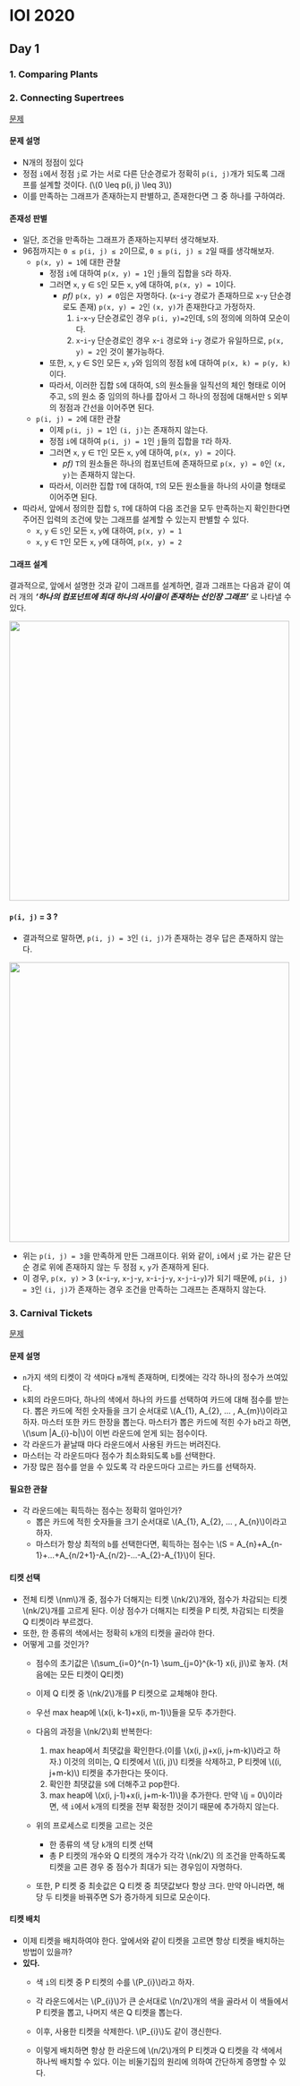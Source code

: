 # IOI 2020

## Day 1

### 1. Comparing Plants

### 2. Connecting Supertrees

[문제](https://oj.uz/problem/view/IOI20_supertrees?locale=ko)

#### 문제 설명
- N개의 정점이 있다
- 정점 `i`에서 정점 `j`로 가는 서로 다른 단순경로가 정확히 `p(i, j)`개가 되도록 그래프를 설계할 것이다. (\\(0 \leq p(i, j) \leq 3\\))
- 이를 만족하는 그래프가 존재하는지 판별하고, 존재한다면 그 중 하나를 구하여라.

#### 존재성 판별
- 일단, 조건을  만족하는  그래프가  존재하는지부터  생각해보자.
- 96점까지는 `0 ≤ p(i, j) ≤ 2`이므로, `0 ≤ p(i, j) ≤ 2`일  때를  생각해보자.
	- `p(x, y) = 1`에  대한  관찰
		 - 정점 `i`에 대하여 `p(x, y) = 1`인 `j`들의  집합을 `S`라  하자.
		 - 그러면 `x`, `y` ∈ `S`인  모든 `x`, `y`에  대하여, `p(x, y) = 1`이다.
			 - *pf)* `p(x, y) ≠ 0`임은  자명하다. (`x`-`i`-`y` 경로가  존재하므로 `x`-`y` 단순경로도  존재)
			   `p(x, y) = 2`인 `(x, y)`가  존재한다고  가정하자.
			   1. `i`-`x`-`y` 단순경로인  경우
			   `p(i, y)=2`인데, `S`의  정의에  의하여  모순이다.
			   2. `x`-`i`-`y` 단순경로인  경우
		   `x`-`i` 경로와 `i`-`y` 경로가  유일하므로, `p(x, y) = 2`인  것이  불가능하다.
		- 또한, `x`, `y` ∈ S인  모든 `x`, `y`와  임의의  정점 `k`에  대하여 `p(x, k) = p(y, k)`이다.
		- 따라서, 이러한  집합 `S`에  대하여, `S`의  원소들을  일직선의  체인  형태로  이어주고, `S`의  원소  중  임의의  하나를  잡아서  그  하나의  정점에  대해서만 `S` 외부의  정점과  간선을  이어주면  된다.
	- `p(i, j) = 2`에  대한  관찰
		- 이제 `p(i, j) = 1`인 `(i, j)`는  존재하지  않는다.
		- 정점 `i`에  대하여 `p(i, j) = 1`인 `j`들의  집합을 `T`라  하자.
		- 그러면 `x`, `y` ∈ `T`인  모든 `x`, `y`에  대하여, `p(x, y) = 2`이다.
			- *pf)* `T`의  원소들은  하나의  컴포넌트에  존재하므로 `p(x, y) = 0`인 `(x, y)`는  존재하지  않는다.
		- 따라서, 이러한  집합 `T`에  대하여, `T`의  모든  원소들을  하나의  사이클  형태로  이어주면  된다.
- 따라서, 앞에서  정의한  집합 `S`, `T`에  대하여 다음 조건을 모두  만족하는지  확인한다면  주어진  입력의  조건에  맞는  그래프를  설계할  수  있는지  판별할  수  있다.
	- `x`, `y` ∈ `S`인  모든 `x`, `y`에  대하여, `p(x, y) = 1`
	- `x`, `y` ∈ `T`인  모든 `x`, `y`에  대하여, `p(x, y) = 2`

#### 그래프 설계
결과적으로, 앞에서 설명한 것과 같이 그래프를 설계하면, 결과 그래프는 다음과 같이 여러 개의 ***‘하나의 컴포넌트에 최대 하나의 사이클이 존재하는 선인장 그래프’*** 로 나타낼 수 있다.
 
<img src="./ioi2020/graph1.jpg" width = 500 >

#### `p(i, j)` = 3 ? 
- 결과적으로 말하면, `p(i, j) = 3`인 `(i, j)`가 존재하는 경우 답은 존재하지 않는다.
 
<img src="./ioi2020/graph2.jpg" width = 500 >
 
- 위는 `p(i, j) = 3`을 만족하게 만든 그래프이다. 위와 같이, `i`에서 `j`로 가는 같은 단순 경로 위에 존재하지 않는 두 정점 `x`, `y`가 존재하게  된다.
- 이 경우, `p(x, y)` > 3 (`x`-`i`-`y`, `x`-`j`-`y`, `x`-`i`-`j`-`y`, `x`-`j`-`i`-`y`)가  되기  때문에, `p(i, j) = 3`인 `(i, j)`가 존재하는 경우 조건을 만족하는 그래프는 존재하지 않는다.

### 3. Carnival Tickets

[문제](https://oj.uz/problem/view/IOI20_tickets)

#### 문제 설명
- `n`가지 색의 티켓이 각 색마다 `m`개씩 존재하며, 티켓에는 각각 하나의 정수가 쓰여있다.
- `k`회의 라운드마다, 하나의 색에서 하나의 카드를 선택하여 카드에 대해 점수를 받는다. 뽑은 카드에 적힌 숫자들을 크기 순서대로 \\(A_{1}, A_{2}, ... , A_{m}\\)이라고 하자. 마스터 또한 카드 한장을 뽑는다. 마스터가 뽑은 카드에 적힌 수가 `b`라고 하면, \\(\sum |A_{i}-b|\\)이 이번 라운드에 얻게 되는 점수이다.
- 각 라운드가 끝날때 마다 라운드에서 사용된 카드는 버려진다.
- 마스터는 각 라운드마다 점수가 최소화되도록 `b`를 선택한다.
- 가장 많은 점수를 얻을 수 있도록 각 라운드마다 고르는 카드를 선택하자.

#### 필요한 관찰
- 각 라운드에는 획득하는 점수는 정확히 얼마인가?
	- 뽑은 카드에 적힌 숫자들을 크기 순서대로 \\(A_{1}, A_{2}, ... , A_{n}\\)이라고 하자.
	- 마스터가 항상 최적의 `b`를 선택한다면, 획득하는 점수는 \\(S = A_{n}+A_{n-1}+...+A_{n/2+1}-A_{n/2}-...-A_{2}-A_{1}\\)이 된다.

#### 티켓 선택
- 전체 티켓 \\(nm\\)개 중, 점수가 더해지는 티켓 \\(nk/2\\)개와, 점수가 차감되는 티켓 \\(nk/2\\)개를 고르게 된다. 이상 점수가 더해지는 티켓을 P 티켓, 차감되는 티켓을 Q 티켓이라 부르겠다.
- 또한, 한 종류의 색에서는 정확히 `k`개의 티켓을 골라야 한다.
- 어떻게 고를 것인가?
	- 점수의 초기값은 \\(\sum_{i=0}^{n-1} \sum_{j=0}^{k-1} x(i, j)\\)로 놓자. (처음에는 모든 티켓이 Q티켓)
	- 이제 Q 티켓 중 \\(nk/2\\)개를 P 티켓으로 교체해야 한다.
	- 우선 max heap에  \\(x(i, k-1)+x(i, m-1)\\)들을 모두 추가한다.
	- 다음의 과정을 \\(nk/2\\)회 반복한다:
		1. max heap에서 최댓값을 확인한다.(이를 \\(x(i, j)+x(i, j+m-k)\\)라고 하자.)
		이것의 의미는, Q 티켓에서 \\((i, j)\\) 티켓을 삭제하고, P 티켓에 \\((i, j+m-k)\\) 티켓을 추가한다는 뜻이다.
		2. 확인한 최댓값을 `S`에 더해주고 pop한다.
		3. max heap에 \\(x(i, j-1)+x(i, j+m-k-1)\\)을 추가한다. 만약 \\(j = 0\\)이라면, 색 `i`에서 `k`개의 티켓을 전부 확정한 것이기 때문에 추가하지 않는다.
	
	- 위의 프로세스로 티켓을 고르는 것은
		- 한 종류의 색 당 `k`개의 티켓 선택
		- 총 P 티켓의 개수와 Q 티켓의 개수가 각각 \\(nk/2\\)
	의 조건을 만족하도록 티켓을 고른 경우 중 점수가 최대가 되는 경우임이 자명하다.
	- 또한, P 티켓 중 최솟값은 Q 티켓 중 최댓값보다 항상 크다. 만약 아니라면, 해당 두 티켓을 바꿔주면 S가 증가하게 되므로 모순이다.
#### 티켓 배치
- 이제 티켓을 배치하여야 한다. 앞에서와 같이 티켓을 고르면 항상 티켓을 배치하는 방법이 있을까?
- **있다.**
	- 색 `i`의 티켓 중 P 티켓의 수를 \\(P_{i}\\)라고 하자.
	- 각 라운드에서는 \\(P_{i}\\)가 큰 순서대로 \\(n/2\\)개의 색을 골라서 이 색들에서 P 티켓을 뽑고, 나머지 색은 Q 티켓을 뽑는다.
	- 이후, 사용한 티켓을 삭제한다. \\(P_{i}\\)도 같이 갱신한다.

	- 이렇게 배치하면 항상 한 라운드에 \\(n/2\\)개의 P 티켓과 Q 티켓을 각 색에서 하나씩 배치할 수 있다.
	이는 비둘기집의 원리에 의하여 간단하게 증명할 수 있다.
